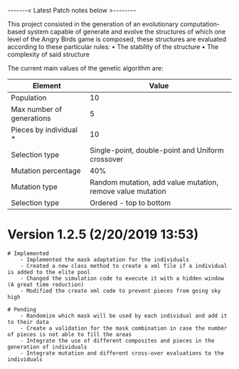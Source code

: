 -------< Latest Patch notes below >-------- 

This project consisted in the generation of an evolutionary computation-based system capable of generate and evolve the structures of which one level of the Angry Birds game is composed, these structures are evaluated according to these particular rules:
•	The stability of the structure
•	The complexity of said structure

The current main values of the genetic algorithm are:

| Element  | Value |
| ------------- | ------------- |
| Population  | 10  |
| Max number of generations  | 5  |
| Pieces by individual *  | 10  |
| Selection type  |  Single-point, double-point and Uniform crossover  |
| Mutation percentage  | 40%  |
| Mutation type  | Random mutation, add value mutation, remove value mutation  |
| Selection type  | Ordered - top to bottom  |


# Version 1.2.5 (2/20/2019 13:53)
    # Implemented
        - Implemented the mask adaptation for the individuals
        - Created a new class method to create a xml file if a individual is added to the elite pool
        - Changed the simulation code to execute it with a hidden window (A great time reduction)
        - Modified the create xml code to prevent pieces from going sky high

    # Pending
        - Randomize which mask will be used by each individual and add it to their data
        - Create a validation for the mask combination in case the number of pieces is not able to fill the areas
        - Integrate the use of different composites and pieces in the generation of individuals
        - Integrate mutation and different cross-over evaluations to the individuals